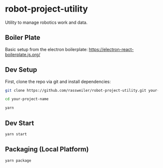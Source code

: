 # robot-project-utility

Utility to manage robotics work and data.

## Boiler Plate

Basic setup from the electron boilerplate: https://electron-react-boilerplate.js.org/

## Dev Setup

First, clone the repo via git and install dependencies:

```bash
git clone https://github.com/rassweiler/robot-project-utility.git your-project-name

cd your-project-name

yarn
```

## Dev Start

```bash
yarn start
```

## Packaging (Local Platform)

```bash
yarn package
```

